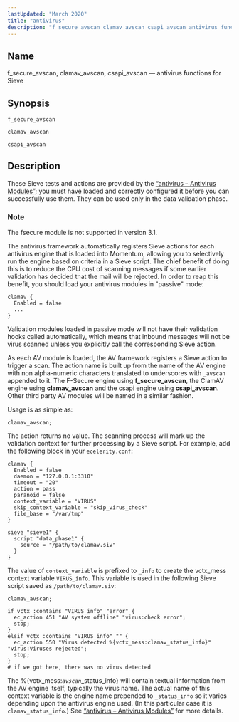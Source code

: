 ```yaml
---
lastUpdated: "March 2020"
title: "antivirus"
description: "f secure avscan clamav avscan csapi avscan antivirus functions for Sieve f secure avscan clamav avscan csapi avscan These Sieve tests and actions are provided by the Section 14 5 antivirus Antivirus Modules you must have loaded and correctly configured it before you can successfully use them They can be..."
---
```


<a name="sieve.ref.antivirus"></a> 
## Name

f_secure_avscan, clamav_avscan, csapi_avscan — antivirus functions for Sieve

## Synopsis

`f_secure_avscan`

`clamav_avscan`

`csapi_avscan`

<a name="idp28556448"></a> 
## Description

These Sieve tests and actions are provided by the [“antivirus – Antivirus Modules”](/momentum/3/3-reference/3-reference-modules-antivirus); you must have loaded and correctly configured it before you can successfully use them. They can be used only in the data validation phase.

### Note

The fsecure module is not supported in version 3.1.

The antivirus framework automatically registers Sieve actions for each antivirus engine that is loaded into Momentum, allowing you to selectively run the engine based on criteria in a Sieve script. The chief benefit of doing this is to reduce the CPU cost of scanning messages if some earlier validation has decided that the mail will be rejected. In order to reap this benefit, you should load your antivirus modules in "passive" mode:

```
clamav {
  Enabled = false
  ...
}
```

Validation modules loaded in passive mode will not have their validation hooks called automatically, which means that inbound messages will not be virus scanned unless you explicitly call the corresponding Sieve action.

As each AV module is loaded, the AV framework registers a Sieve action to trigger a scan. The action name is built up from the name of the AV engine with non alpha-numeric characters translated to underscores with `_avscan` appended to it. The F-Secure engine using **f_secure_avscan**, the ClamAV engine using **clamav_avscan** and the csapi engine using **csapi_avscan**. Other third party AV modules will be named in a similar fashion.

Usage is as simple as:

`clamav_avscan;`

The action returns no value. The scanning process will mark up the validation context for further processing by a Sieve script. For example, add the following block in your `ecelerity.conf`:

```
clamav {
  Enabled = false
  daemon = "127.0.0.1:3310"
  timeout = "20"
  action = pass
  paranoid = false
  context_variable = "VIRUS"
  skip_context_variable = "skip_virus_check"
  file_base = "/var/tmp"
}

sieve "sieve1" {
  script "data_phase1" {
    source = "/path/to/clamav.siv"
  }
}
```

The value of `context_variable` is prefixed to `_info` to create the vctx_mess context variable `VIRUS_info`. This variable is used in the following Sieve script saved as `/path/to/clamav.siv`:

```
clamav_avscan;

if vctx :contains "VIRUS_info" "error" {
  ec_action 451 "AV system offline" "virus:check error";
  stop;
}
elsif vctx :contains "VIRUS_info" "" {
  ec_action 550 "Virus detected %{vctx_mess:clamav_status_info}" "virus:Viruses rejected";
  stop;
}
# if we got here, there was no virus detected
```

The %{vctx_mess:*`avscan`*_status_info} will contain textual information from the AV engine itself, typically the virus name. The actual name of this context variable is the engine name prepended to `_status_info` so it varies depending upon the antivirus engine used. (In this particular case it is `clamav_status_info`.) See [“antivirus – Antivirus Modules”](/momentum/3/3-reference/3-reference-modules-antivirus) for more details.